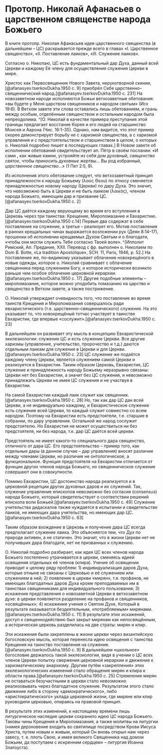# Протопр. Николай Афанасьев о царственном священстве народа Божьего

В книге протопр. Николая Афанасьев идея царственного священства (в дальнейшем – ЦС) раскрывается прежде всего в главах «I. Царственное священство», «II. Поставление лаиков», «III. Служение лаиков».

Согласно о. Николаю, ЦС есть фундаментальный дар Духа, данный всей Церкви и каждому Её члену для осуществления служения Церкви в мире.

Христос как Первосвященник Нового Завета, нерукотворной скинии,[@afanasyev.tserkovDukha.1950 с. 9] приобрёл Себе царственно–священнический народ.[@afanasyev.tserkovDukha.1950 с. 231]
На новозаветном народе исполняются Божьи ветхозаветные обетования: «вы будете у Меня царством священников и народом святым» (Исх 19:6).
В Ветхом завете эти слова оставались лишь обетованием, и грань между особым, отделённым священством и остальным народом была непреодолима.
^[О. Николай в качестве примера преступания этой границы предлагает восстание Корея и его людей на старшинство Моисея и Аарона (Чис. 16:1–35). Однако, нам видится, что этот пример скорее демонстрирует борьбу не с харизмой священства, а с харизмой управления и с предстоятельством и старшинством в целом, о которых о. Николай подробно пишет в последующих главах.] 
В Новом завете об исполнении обетований свидетельствует ап. Пётр в своём послании: «И сами , как живые камни, устрояйте из себя дом духовный, _священство святое_, чтобы _приносить духовные жертвы_... Вы род избранный, _царственное священство_...» (1 Пет 2:5, 9).

Из исполнения этого обетование следует, что ветхозаветный принцип принадлежности к народу Божьему (λαος Θεου) по этносу сменяется принадлежностью новому народу (Церкви) по дару Духа.
Это значит, что невозможно быть в Церкви и не быть лаиком (λαικός), членом народа Божьего, имеющим дар и призвание ЦС.[@afanasyev.tserkovDukha.1950 с. 2]

Дар ЦС даётся каждому верующему во время его вступления в Церковь через три таинства: Крещение, Миропомазание и Евхаристию.[@afanasyev.tserkovDukha.1950 с.14]
Первые два содержат в себе поставление на служение, а третье – реализует его.
Мотив поставления в ранних крещальных чинах выражается возложении рук (Деян 8:14–17), прошении об исполнении крещаемых Духом Святым и о благодати, «чтобы они могли служить Тебе согласно Твоей воле».
^[Ипполит Римский, Aп. Предание, ХХII. Перевод с фр. выполнен о. Николаем по Dom В. Botte, «La tradition Apostolique», SCH. 11, Paris, 1946, р. 52.]
На поставление же, по–видимому указывает облачение новокрещёного в новые одежды, которое о. Николай сравнивает с облачение священника перед служением Богу, и которое исторически возникло раньше чем особое облачение церковной иерархии.[@afanasyev.tserkovDukha.1950 с. 17]
Другие подобные элементы – миропомазание, которое можно уподобить помазанию на царство и священство в Ветхом завете, а также пострижение.

О. Николай утверждает очевидность того, что поставление во время таинств Крещения и Миропомазания совершалось ради евхаристического (т.е. царственно–священнического) служения.
На это указывает то, что новокрещёный тотчас участвует в таинстве Евхаристии, где впервые «сослужит».[@afanasyev.tserkovDukha.1950 с. 23]

В дальнейшем он развивает эту мысль в концепцию Евхаристической экклезиологии: служение ЦС и есть служение Церкви.
Все другие харизмы (управление, учительство, пророчество и т.д.) даются отдельным лаикам для служения в Церкви и для Церкви.[@afanasyev.tserkovDukha.1950 с. 23]
ЦС служение же подаётся каждому члену Церкви, является служением самой Церкви и реализуется в Евхаристии.
Таким образом Церковь, Евхаристия, ЦС служение и принадлежность народу Божьему неразрывно связаны: Церкви нет без Евхаристии, а значит без ЦС служения, и невозможно принадлежать Церкви не имея ЦС служения и не участвуя в Евхаристии.

На самой Евхаристии каждый лаик служит как священник.[@afanasyev.tserkovDukha.1950 с. 28]
Но, так как дар ЦС дан всей Церкви, а не индивидуально каждому, и Евхаристическое служение есть служение всей Церкви, то каждый служит совместно со всем народом.
Поэтому на Евхаристии есть предстоятели, т.е. старшие в собрании, по дару управления.
Остальной же народ сослужит предстоятелю.
Но Евхаристия не может осуществиться ни без предстоятеля, ни без народа, т.к. дар ЦС даётся всей церкви.

Предстоятель не имеет какого–то специального дара священство, отличного от дара ЦС.
Его предстоятельство – пример того, как отдельные дары (в данном случае – дар управления) вносят различие между членами Церкви, но различие не онтологическое, а функциональное.
Функция предстоятеля на Евхаристии отличается от функции других членов народа Божьего, но священническое служение совершают они в совокупности.

Помимо Евхаристии, ЦС достоинство народа реализуется и в церковной рецепции других духовных даров и их служений.
Так, служение управление епископов невозможно без согласия (consensus) народа Божьего, который свидетельствует о соответствии решений епископа воли Божьей.[@afanasyev.tserkovDukha.1950 с. 49]
Служение учительства дидаскалов также нуждается в испытании и свидетельстве лаиков, не имеющих дара учительства, но имеющих дар ЦС.[@afanasyev.tserkovDukha.1950 с. 63]

Таким образом вхождение в Церковь и получение дара ЦС всегда предполагает служение лаика.
Это объясняется тем, что Дух по природе активен, а не статичен.
Это значит, что в жизни Церкви нет не получивших дара благодати, нет не призванных к служению.

О. Николай подробно разбирает, как идея ЦС всех членов народа Божьего постепенно утрачивается в церкви, сменяясь идеей освящения отдельных её членов (клира).
Учение об освящении приводит к целому ряду проблем: 1) индивидуализация даров Духа, которые отныне не связаны с Церковью и её служением или служением в ней; 2) появление в церкви «мирян», т.е. профанов, не имеющих благодатных даров Духа кроме преподаваемых им в таинствах священниками для индивидуального пользования; 3) искажение представления о новозаветной Церкви в ветхозаветном духе: в церкви появляется разделение на профанов и священников, «освящённых»; 4) искажение учения о Святом Духе, Который в результате оказывается бездеятельным, «потребляемым» мирянами.[@afanasyev.tserkovDukha.1950 с. 11]
В результате этих искажений, доступ к священнодействию был закрыт мирянам как непосвящённым, а историческая церковь разделилась на две страты: мирян и клир.

Эти искажения были закреплены в жизни церкви через византийскую богословскую мысль, которая перенесла идею освящения с таинства Крещения на таинство поставления на служение.[@afanasyev.tserkovDukha.1950 с. 9]
В дальнейшем «школьное» богословие держалось такой экклезиологии, видя в учении о ЦС всех членов Церкви попытку свержения церковной иерархии и движение к харизматическому анархизму.
Другим путём «закрепления» этих экклезиологических изменений стало обращение мирян и клира к области права.[@afanasyev.tserkovDukha.1950 с. 25]
Стремление мирян не оставаться безучастными в церкви стало невозможно реализовывать через благодатное служение. 
Результатом этого стало движение либо в сторону «демократического», либо «аристократического» уклада церковной жизни, где миряне или клир руководили церковью, опираясь на правовой принцип.

В результате этих изменений, к настоящему времени лишь литургическое наследие церкви сохранило идею ЦС народа Божьего.
Таковы чины Крещения и Миропомазания, а также молитвы на литургии («имея дерзновение входить во святилище посредством Крови Иисуса Христа, путем новым и живым, который Он вновь открыл нам через завесу, т. е. плоть Cвою, и имея великого Священника над домом Божьим, да поступаем с искренним сердцем» – литургия Иоанна Златоуста).



